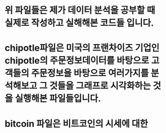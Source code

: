 # 위 파일들은 제가 데이터 분석을 공부할 때 실제로 작성하고 실해해본 코드들 입니다.
# chipotle파일은 미국의 프랜차이즈 기업인 chipotle의 주문정보데이터를 바탕으로 고객들의 주문정보을 바탕으로 여러가지를 분석해보고 그 것들을 그래프로 시각화하는 것을 실행해본 파일들입니다.
# bitcoin 파일은 비트코인의 시세에 대한 
